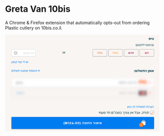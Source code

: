 # Greta Van 10bis
A Chrome & Firefox extension that automatically opts-out from ordering Plastic cutlery on 10bis.co.il.

<p align="center">
  <img src="./no-hadap.png">
</p>
